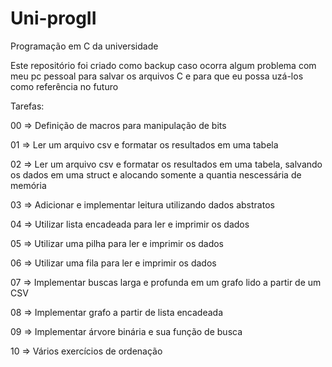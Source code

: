 # Uni-progII
Programação em C da universidade

Este repositório foi criado como backup caso ocorra algum problema com meu pc pessoal para salvar os arquivos C e para que eu possa uzá-los como referência no futuro

Tarefas:

00 => Definição de macros para manipulação de bits

01 => Ler um arquivo csv e formatar os resultados em uma tabela

02 => Ler um arquivo csv e formatar os resultados em uma tabela, salvando os dados em uma struct e alocando somente a quantia nescessária de memória

03 => Adicionar e implementar leitura utilizando dados abstratos

04 => Utilizar lista encadeada para ler e imprimir os dados

05 => Utilizar uma pilha para ler e imprimir os dados

06 => Utilizar uma fila para ler e imprimir os dados

07 => Implementar buscas larga e profunda em um grafo lido a partir de um CSV

08 => Implementar grafo a partir de lista encadeada

09 => Implementar árvore binária e sua função de busca

10 => Vários exercícios de ordenação
